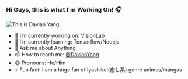 ### Hi Guys, this is what I'm Working On! 🎧

![This is Davian Yang](https://res.cloudinary.com/dcrgv598u/image/upload/v1594828210/1_veoqi5.png)


- 🔭 I’m currently working on: VisionLab
- 🌱 I’m currently learning: Tensorflow/Nodejs
- 💬 Ask me about Anything
- 📫 How to reach me: [@DavianYang](https://twitter.com/DavianYang)
- 😄 Pronouns: He/Him
- ⚡ Fun fact: I am a huge fan of iyashikei(癒し系) genre animes/mangas
